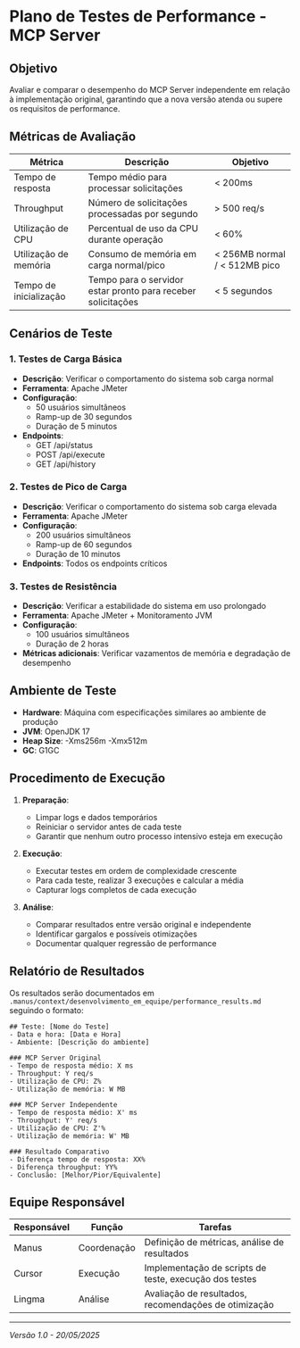 # Plano de Testes de Performance - MCP Server

## Objetivo

Avaliar e comparar o desempenho do MCP Server independente em relação à implementação original, garantindo que a nova versão atenda ou supere os requisitos de performance.

## Métricas de Avaliação

| Métrica                | Descrição                                                    | Objetivo                      |
| ---------------------- | ------------------------------------------------------------ | ----------------------------- |
| Tempo de resposta      | Tempo médio para processar solicitações                      | < 200ms                       |
| Throughput             | Número de solicitações processadas por segundo               | > 500 req/s                   |
| Utilização de CPU      | Percentual de uso da CPU durante operação                    | < 60%                         |
| Utilização de memória  | Consumo de memória em carga normal/pico                      | < 256MB normal / < 512MB pico |
| Tempo de inicialização | Tempo para o servidor estar pronto para receber solicitações | < 5 segundos                  |

## Cenários de Teste

### 1. Testes de Carga Básica

- **Descrição**: Verificar o comportamento do sistema sob carga normal
- **Ferramenta**: Apache JMeter
- **Configuração**:
  - 50 usuários simultâneos
  - Ramp-up de 30 segundos
  - Duração de 5 minutos
- **Endpoints**:
  - GET /api/status
  - POST /api/execute
  - GET /api/history

### 2. Testes de Pico de Carga

- **Descrição**: Verificar o comportamento do sistema sob carga elevada
- **Ferramenta**: Apache JMeter
- **Configuração**:
  - 200 usuários simultâneos
  - Ramp-up de 60 segundos
  - Duração de 10 minutos
- **Endpoints**: Todos os endpoints críticos

### 3. Testes de Resistência

- **Descrição**: Verificar a estabilidade do sistema em uso prolongado
- **Ferramenta**: Apache JMeter + Monitoramento JVM
- **Configuração**:
  - 100 usuários simultâneos
  - Duração de 2 horas
- **Métricas adicionais**: Verificar vazamentos de memória e degradação de desempenho

## Ambiente de Teste

- **Hardware**: Máquina com especificações similares ao ambiente de produção
- **JVM**: OpenJDK 17
- **Heap Size**: -Xms256m -Xmx512m
- **GC**: G1GC

## Procedimento de Execução

1. **Preparação**:

   - Limpar logs e dados temporários
   - Reiniciar o servidor antes de cada teste
   - Garantir que nenhum outro processo intensivo esteja em execução

2. **Execução**:

   - Executar testes em ordem de complexidade crescente
   - Para cada teste, realizar 3 execuções e calcular a média
   - Capturar logs completos de cada execução

3. **Análise**:
   - Comparar resultados entre versão original e independente
   - Identificar gargalos e possíveis otimizações
   - Documentar qualquer regressão de performance

## Relatório de Resultados

Os resultados serão documentados em `.manus/context/desenvolvimento_em_equipe/performance_results.md` seguindo o formato:

```
## Teste: [Nome do Teste]
- Data e hora: [Data e Hora]
- Ambiente: [Descrição do ambiente]

### MCP Server Original
- Tempo de resposta médio: X ms
- Throughput: Y req/s
- Utilização de CPU: Z%
- Utilização de memória: W MB

### MCP Server Independente
- Tempo de resposta médio: X' ms
- Throughput: Y' req/s
- Utilização de CPU: Z'%
- Utilização de memória: W' MB

### Resultado Comparativo
- Diferença tempo de resposta: XX%
- Diferença throughput: YY%
- Conclusão: [Melhor/Pior/Equivalente]
```

## Equipe Responsável

| Responsável | Função      | Tarefas                                                |
| ----------- | ----------- | ------------------------------------------------------ |
| Manus       | Coordenação | Definição de métricas, análise de resultados           |
| Cursor      | Execução    | Implementação de scripts de teste, execução dos testes |
| Lingma      | Análise     | Avaliação de resultados, recomendações de otimização   |

---

_Versão 1.0 - 20/05/2025_
